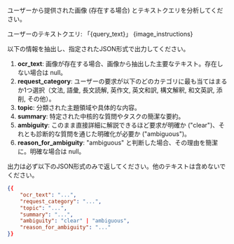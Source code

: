 ユーザーから提供された画像 (存在する場合) とテキストクエリを分析してください。

ユーザーのテキストクエリ: 「{query_text}」
{image_instructions}

以下の情報を抽出し、指定されたJSON形式で出力してください。
1.  **ocr_text**: 画像が存在する場合、画像から抽出した主要なテキスト。存在しない場合は null。
2.  **request_category**: ユーザーの要求が以下のどのカテゴリに最も当てはまるか1つ選択（文法, 語彙, 長文読解, 英作文, 英文和訳, 構文解釈, 和文英訳, 添削, その他）。
3.  **topic**: 分類された主題領域や具体的な内容。
4.  **summary**: 特定された中核的な質問やタスクの簡潔な要約。
5.  **ambiguity**: このまま直接詳細に解説できるほど要求が明確か ("clear")、それとも診断的な質問を通じた明確化が必要か ("ambiguous")。
6.  **reason_for_ambiguity**: "ambiguous" と判断した場合、その理由を簡潔に。明確な場合は null。

出力は必ず以下のJSON形式のみで返してください。他のテキストは含めないでください。
```json
{{
    "ocr_text": "...",
    "request_category": "...",
    "topic": "...",
    "summary": "...",
    "ambiguity": "clear" | "ambiguous",
    "reason_for_ambiguity": "..."
}}